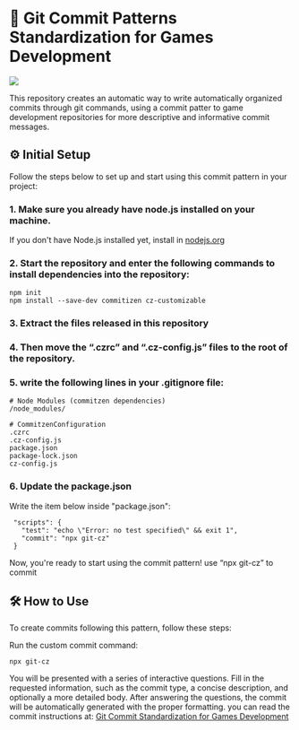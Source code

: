 # 🚀 Git Commit Patterns Standardization for Games Development
<a href="https://github.com/Ayslan-gamedev/Gamedev_Commitzen/blob/main/LICENSE"><img src="https://img.shields.io/github/license/ayslan-gamedev/Gamedev_Commitzen?color=blue&style=flat-square"></a>

This repository creates an automatic way to write automatically organized commits through git commands, using a commit patter to game development repositories for more descriptive and informative commit messages.

## ⚙️ Initial Setup

  Follow the steps below to set up and start using this commit pattern in your project:
  
  ### 1. Make sure you already have node.js installed on your machine.
  
  If you don't have Node.js installed yet, install in [nodejs.org](https://nodejs.org/en)
  
  ### 2. Start the repository and enter the following commands to install dependencies into the repository:

    npm init
    npm install --save-dev commitizen cz-customizable

  ### 3. Extract the files released in this repository
  
  ### 4. Then move the “.czrc” and “.cz-config.js” files to the root of the repository.
  
  ### 5. write the following lines in your .gitignore file:
    # Node Modules (commitzen dependencies)
    /node_modules/
    
    # CommitzenConfiguration
    .czrc
    .cz-config.js
    package.json
    package-lock.json
    cz-config.js
  
  ### 6. Update the package.json
  Write the item below inside "package.json":

     "scripts": {
       "test": "echo \"Error: no test specified\" && exit 1",
       "commit": "npx git-cz"
     }
     
  Now, you're ready to start using the commit pattern! use “npx git-cz” to commit

## 🛠️ How to Use
To create commits following this pattern, follow these steps:

Run the custom commit command:

    npx git-cz
    
You will be presented with a series of interactive questions. Fill in the requested information, such as the commit type, a concise description, and optionally a more detailed body.
After answering the questions, the commit will be automatically generated with the proper formatting.
you can read the commit instructions at: [Git Commit Standardization for Games Development](https://instal-entretenimento-org.github.io/)
